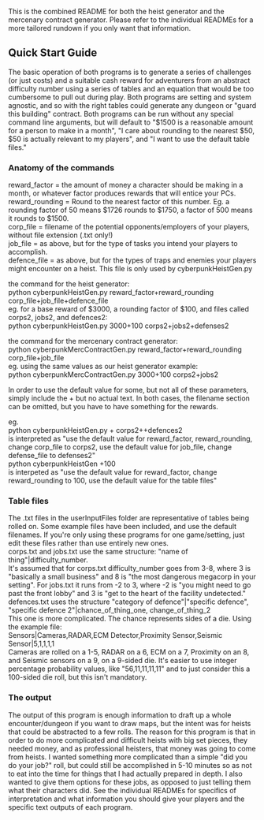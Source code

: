 This is the combined README for both the heist generator and the mercenary contract generator. Please refer to the individual READMEs for a more tailored rundown if you only want that information.

## Quick Start Guide

The basic operation of both programs is to generate a series of challenges (or just costs) and a suitable cash reward for adventurers from an abstract difficulty number using a series of tables and an equation that would be too cumbersome to pull out during play. Both programs are setting and system agnostic, and so with the right tables could generate any dungeon or "guard this building" contract. Both programs can be run without any special command line arguments, but will default to "$1500 is a reasonable amount for a person to make in a month", "I care about rounding to the nearest $50, $50 is actually relevant to my players", and "I want to use the default table files."

### Anatomy of the commands

reward_factor = the amount of money a character should be making in a month, or whatever factor produces rewards that will entice your PCs.<br />
reward_rounding = Round to the nearest factor of this number. Eg. a rounding factor of 50 means $1726 rounds to $1750, a factor of 500 means it rounds to $1500.<br />
corp_file = filename of the potential opponents/employers of your players, without file extension (.txt only!)<br />
job_file = as above, but for the type of tasks you intend your players to accomplish.<br />
defence_file = as above, but for the types of traps and enemies your players might encounter on a heist. This file is only used by cyberpunkHeistGen.py<br />

the command for the heist generator:<br />
python cyberpunkHeistGen.py reward_factor+reward_rounding corp_file+job_file+defence_file<br />
eg. for a base reward of $3000, a rounding factor of $100, and files called corps2, jobs2, and defences2:<br />
python cyberpunkHeistGen.py 3000+100 corps2+jobs2+defenses2

the command for the mercenary contract generator:<br />
python cyberpunkMercContractGen.py reward_factor+reward_rounding corp_file+job_file<br />
eg. using the same values as our heist generator example:<br />
python cyberpunkMercContractGen.py 3000+100 corps2+jobs2

In order to use the default value for some, but not all of these parameters, simply include the + but no actual text. In both cases, the filename section can be omitted, but you have to have something for the rewards.

eg.<br />
python cyberpunkHeistGen.py + corps2++defences2<br />
is interpreted as "use the default value for reward_factor, reward_rounding, change corp_file to corps2, use the default value for job_file, change defense_file to defenses2"<br />
python cyberpunkHeistGen +100<br />
is interpeted as "use the default value for reward_factor, change reward_rounding to 100, use the default value for the table files"

### Table files
The .txt files in the userInputFiles folder are representative of tables being rolled on. Some example files have been included, and use the default filenames. If you're only using these programs for one game/setting, just edit these files rather than use entirely new ones.<br />
corps.txt and jobs.txt use the same structure: "name of thing"|difficulty_number.<br />
It's assumed that for corps.txt difficulty_number goes from 3-8, where 3 is "basically a small business" and 8 is "the most dangerous megacorp in your setting". For jobs.txt it runs from -2 to 3, where -2 is "you might need to go past the front lobby" and 3 is "get to the heart of the facility undetected."<br />
defences.txt uses the structure "category of defence"|"specific defence", "specific defence 2"|chance_of_thing_one, change_of_thing_2<br />
This one is more complicated. The chance represents sides of a die. Using the example file:<br />
Sensors|Cameras,RADAR,ECM Detector,Proximity Sensor,Seismic Sensor|5,1,1,1,1<br />
Cameras are rolled on a 1-5, RADAR on a 6, ECM on a 7, Proximity on an 8, and Seismic sensors on a 9, on a 9-sided die. It's easier to use integer percentage probability values, like "56,11,11,11,11" and to just consider this a 100-sided die roll, but this isn't mandatory.

### The output
The output of this program is enough information to draft up a whole encounter/dungeon if you want to draw maps, but the intent was for heists that could be abstracted to a few rolls. The reason for this program is that in order to do more complicated and difficult heists with big set pieces, they needed money, and as professional heisters, that money was going to come from heists. I wanted something more complicated than a simple "did you do your job?" roll, but could still be accomplished in 5-10 minutes so as not to eat into the time for things that I had actually prepared in depth. I also wanted to give them options for these jobs, as opposed to just telling them what their characters did. See the individual READMEs for specifics of interpretation and what information you should give your players and the specific text outputs of each program.

